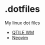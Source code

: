 # .dotfiles
My linux dot files

  * [QTILE WM](https://github.com/Augusto-Fadanelli/.dotfiles/blob/main/md/qtile.md)
  * [Neovim](https://github.com/Augusto-Fadanelli/.dotfiles/blob/main/md/neovim.md)
